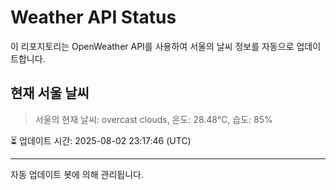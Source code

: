 
# Weather API Status

이 리포지토리는 OpenWeather API를 사용하여 서울의 날씨 정보를 자동으로 업데이트합니다.

## 현재 서울 날씨
> 서울의 현재 날씨: overcast clouds, 온도: 28.48°C, 습도: 85%

⏳ 업데이트 시간: 2025-08-02 23:17:46 (UTC)

---
자동 업데이트 봇에 의해 관리됩니다.

